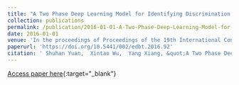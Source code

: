```yaml
---
title: "A Two Phase Deep Learning Model for Identifying Discrimination from Tweets"
collection: publications
permalink: /publication/2016-01-01-A-Two-Phase-Deep-Learning-Model-for-Identifying-Discrimination-from-Tweets
date: 2016-01-01
venue: 'In the proceedings of Proceedings of the 19th International Conference on Extending Database Technology, EDBT 2016'
paperurl: 'https://doi.org/10.5441/002/edbt.2016.92'
citation: ' Shuhan Yuan,  Xintao Wu,  Yang Xiang, &quot;A Two Phase Deep Learning Model for Identifying Discrimination from Tweets.&quot; In the proceedings of Proceedings of the 19th International Conference on Extending Database Technology, EDBT 2016, 2016.'
---
```

[Access paper here](https://doi.org/10.5441/002/edbt.2016.92){:target="_blank"}
